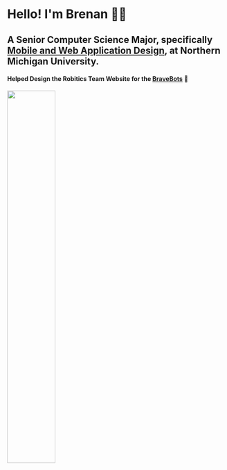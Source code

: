 # Hello! I'm Brenan 👨‍💻
## A Senior Computer Science Major, specifically [Mobile and Web Application Design](https://nmu.edu/bulletin/mobile-and-web-app-development), at Northern Michigan University.
#### Helped Design the Robitics Team Website for the [BraveBots](http://www.bravebots.net/) 🤖


<img align="left" width="47%" src="https://github-readme-stats.vercel.app/api/top-langs/?username=brenanmarenger&layout=compact&theme=radical" >
